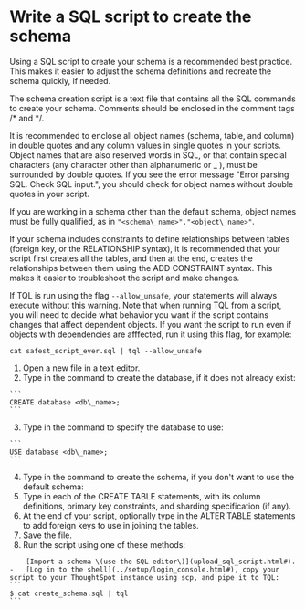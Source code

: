 # Write a SQL script to create the schema

Using a SQL script to create your schema is a recommended best practice. This makes it easier to adjust the schema definitions and recreate the schema quickly, if needed.

The schema creation script is a text file that contains all the SQL commands to create your schema. Comments should be enclosed in the comment tags /\* and \*/.

It is recommended to enclose all object names \(schema, table, and column\) in double quotes and any column values in single quotes in your scripts. Object names that are also reserved words in SQL, or that contain special characters \(any character other than alphanumeric or \_ \), must be surrounded by double quotes. If you see the error message "Error parsing SQL. Check SQL input.", you should check for object names without double quotes in your script.

If you are working in a schema other than the default schema, object names must be fully qualified, as in `"<schema\_name>"."<object\_name>"`.

If your schema includes constraints to define relationships between tables \(foreign key, or the RELATIONSHIP syntax\), it is recommended that your script first creates all the tables, and then at the end, creates the relationships between them using the ADD CONSTRAINT syntax. This makes it easier to troubleshoot the script and make changes.

If TQL is run using the flag `--allow_unsafe`, your statements will always execute without this warning. Note that when running TQL from a script, you will need to decide what behavior you want if the script contains changes that affect dependent objects. If you want the script to run even if objects with dependencies are afffected, run it using this flag, for example:

```
cat safest_script_ever.sql | tql --allow_unsafe
```

1.   Open a new file in a text editor. 
2.   Type in the command to create the database, if it does not already exist: 

    ```
    CREATE database <db\_name>;
    ```

3.   Type in the command to specify the database to use: 

    ```
    USE database <db\_name>;
    ```

4.   Type in the command to create the schema, if you don't want to use the default schema: 
5.   Type in each of the CREATE TABLE statements, with its column definitions, primary key constraints, and sharding specification \(if any\). 
6.   At the end of your script, optionally type in the ALTER TABLE statements to add foreign keys to use in joining the tables. 
7.   Save the file. 
8.   Run the script using one of these methods: 

    -   [Import a schema \(use the SQL editor\)](upload_sql_script.html#).
    -   [Log in to the shell](../setup/login_console.html#), copy your script to your ThoughtSpot instance using scp, and pipe it to TQL:
    ```
    $ cat create_schema.sql | tql
    ```


